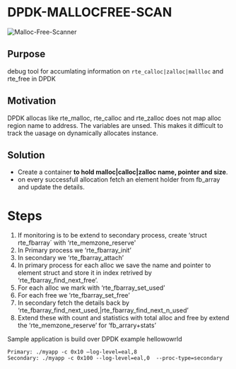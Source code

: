 # DPDK-MALLOCFREE-SCAN

![Malloc-Free-Scanner](https://user-images.githubusercontent.com/1296097/62436252-bef34900-b75c-11e9-86d8-21a908f4dce1.png)

## Purpose
debug tool for accumlating information on `rte_calloc|zalloc|mallloc` and rte_free in DPDK

## Motivation
DPDK allocas like rte_malloc, rte_calloc and rte_zalloc does not map alloc region name to address. The variables are unsed. This makes it difficult to track the uasage on dynamically allocates instance. 

## Solution
- Create a container **to hold malloc|calloc|zalloc name, pointer and size**.
- on every successfull allocation fetch an element holder from fb_array and update the details.

# Steps
1.	If monitoring is to be extend to secondary process, create ‘struct rte_fbarray´ with ‘rte_memzone_reserve'
2.	In Primary process we ‘rte_fbarray_init’
3.	In secondary we ‘rte_fbarray_attach’
4.	In primary process for each alloc we save the name and pointer to element struct and store it in index retrived by ‘rte_fbarray_find_next_free’.
5.	For each alloc we mark with ‘rte_fbarray_set_used’
6.	For each free we ‘rte_fbarray_set_free’
7.	In secondary fetch the details back by ‘rte_fbarray_find_next_used,|rte_fbarray_find_next_n_used’
8.	Extend these with count and statistics with total alloc and free by extend the ‘rte_memzone_reserve’ for ‘fb_arrary+stats’

Sample application is build over DPDK example hellowowrld
```
Primary: ./myapp -c 0x10 –log-level=eal,8
Secondary: ./myapp -c 0x100 --log-level=eal,0  --proc-type=secondary
```

